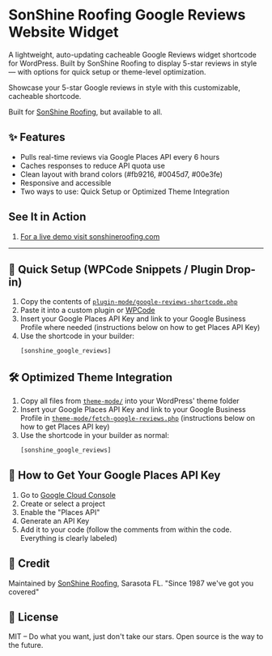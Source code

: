 # SonShine Roofing Google Reviews Website Widget
A lightweight, auto-updating cacheable Google Reviews widget shortcode for WordPress. Built by SonShine Roofing to display 5-star reviews in style — with options for quick setup or theme-level optimization.

Showcase your 5-star Google reviews in style with this customizable, cacheable shortcode.

Built for [SonShine Roofing](https://sonshineroofing.com), but available to all.

## ✨ Features

- Pulls real-time reviews via Google Places API every 6 hours
- Caches responses to reduce API quota use
- Clean layout with brand colors (#fb9216, #0045d7, #00e3fe)
- Responsive and accessible
- Two ways to use: Quick Setup or Optimized Theme Integration


## See It in Action

1. [For a live demo visit sonshineroofing.com](https://sonshineroofing.com)

---

## 🚀 Quick Setup (WPCode Snippets / Plugin Drop-in)

1. Copy the contents of [`plugin-mode/google-reviews-shortcode.php`](plugin-mode/google-reviews-shortcode.php)
2. Paste it into a custom plugin or [WPCode](https://wpcode.com/)
3. Insert your Google Places API Key and link to your Google Business Profile where needed (instructions below on how to get Places API Key)
4. Use the shortcode in your builder:  
   ```php
   [sonshine_google_reviews]

## 🛠️ Optimized Theme Integration

1. Copy all files from [`theme-mode/`](theme-mode/) into your WordPress' theme folder
2. Insert your Google Places API Key and link to your Google Business Profile in [`theme-mode/fetch-google-reviews.php`](fetch-google-reviews.php) (instructions below on how to get Places API key)
3. Use the shortcode in your builder as normal:
   ```php
   [sonshine_google_reviews]

## 🔑 How to Get Your Google Places API Key
1. Go to [Google Cloud Console](https://console.cloud.google.com)
2. Create or select a project
3. Enable the "Places API"
4. Generate an API Key
5. Add it to your code (follow the comments from within the code. Everything is clearly labeled)


## 🙏 Credit
Maintained by [SonShine Roofing](https://sonshineroofing.com), Sarasota FL.
"Since 1987 we've got you covered"

## 📜 License
MIT – Do what you want, just don't take our stars. Open source is the way to the future. 
